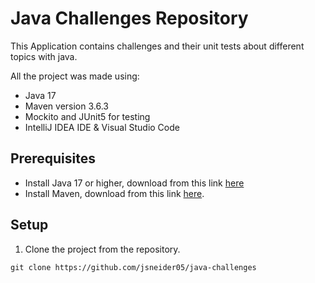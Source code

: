 # Java Challenges Repository

This Application contains challenges and their unit tests about different topics with java.

All the project was made using:

* Java 17
* Maven version 3.6.3
* Mockito and JUnit5 for testing
* IntelliJ IDEA IDE & Visual Studio Code


## Prerequisites

* Install Java 17 or higher, download from this link [here](https://www.oracle.com/java/technologies/downloads/#jdk17-mac)
* Install Maven, download from this link [here](https://maven.apache.org/download.cgi).
## Setup

1) Clone the project from the repository.

```
git clone https://github.com/jsneider05/java-challenges
```